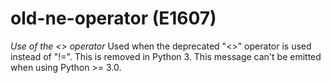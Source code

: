 # old-ne-operator (E1607)
*Use of the \<\> operator* Used when the deprecated "\<\>" operator is
used instead of "!=". This is removed in Python 3. This message can't be
emitted when using Python \>= 3.0.
